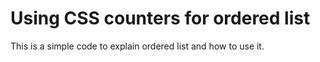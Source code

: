 # Using CSS counters for ordered list
This is a simple code to explain ordered list and how to use it.
